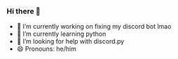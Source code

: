 ### Hi there 👋



- 🔭 I’m currently working on fixing my discord bot lmao
- 🌱 I’m currently learning python
- 🤔 I’m looking for help with discord.py
- 😄 Pronouns: he/him

<!--
**zSatur/zSatur** is a ✨ _special_ ✨ repository because its `README.md` (this file) appears on your GitHub profile.

Here are some ideas to get you started:

- 🔭 I’m currently working on ...
- 🌱 I’m currently learning ...
- 👯 I’m looking to collaborate on ...
- 🤔 I’m looking for help with ...
- 💬 Ask me about ...
- 📫 How to reach me: ...
- 😄 Pronouns: ...
- ⚡ Fun fact: ...
-->
